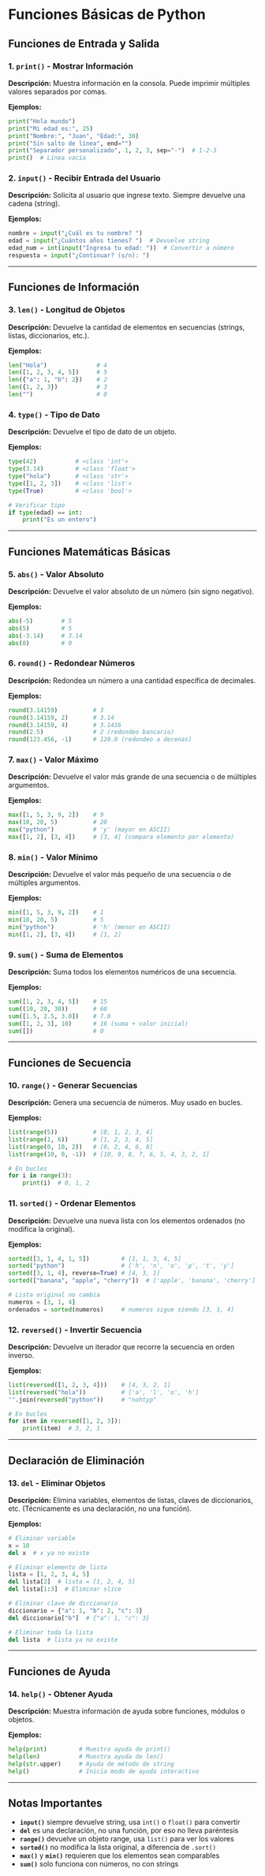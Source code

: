 # Funciones Básicas de Python

## Funciones de Entrada y Salida

### 1. **`print()`** - Mostrar Información
**Descripción:** Muestra información en la consola. Puede imprimir múltiples valores separados por comas.

**Ejemplos:**
```python
print("Hola mundo")
print("Mi edad es:", 25)
print("Nombre:", "Juan", "Edad:", 30)
print("Sin salto de línea", end="")
print("Separador personalizado", 1, 2, 3, sep="-")  # 1-2-3
print()  # Línea vacía
```

### 2. **`input()`** - Recibir Entrada del Usuario
**Descripción:** Solicita al usuario que ingrese texto. Siempre devuelve una cadena (string).

**Ejemplos:**
```python
nombre = input("¿Cuál es tu nombre? ")
edad = input("¿Cuántos años tienes? ")  # Devuelve string
edad_num = int(input("Ingresa tu edad: "))  # Convertir a número
respuesta = input("¿Continuar? (s/n): ")
```

---

## Funciones de Información

### 3. **`len()`** - Longitud de Objetos
**Descripción:** Devuelve la cantidad de elementos en secuencias (strings, listas, diccionarios, etc.).

**Ejemplos:**
```python
len("Hola")              # 4
len([1, 2, 3, 4, 5])     # 5
len({"a": 1, "b": 2})    # 2
len({1, 2, 3})           # 3
len("")                  # 0
```

### 4. **`type()`** - Tipo de Dato
**Descripción:** Devuelve el tipo de dato de un objeto.

**Ejemplos:**
```python
type(42)           # <class 'int'>
type(3.14)         # <class 'float'>
type("hola")       # <class 'str'>
type([1, 2, 3])    # <class 'list'>
type(True)         # <class 'bool'>

# Verificar tipo
if type(edad) == int:
    print("Es un entero")
```

---

## Funciones Matemáticas Básicas

### 5. **`abs()`** - Valor Absoluto
**Descripción:** Devuelve el valor absoluto de un número (sin signo negativo).

**Ejemplos:**
```python
abs(-5)        # 5
abs(5)         # 5
abs(-3.14)     # 3.14
abs(0)         # 0
```

### 6. **`round()`** - Redondear Números
**Descripción:** Redondea un número a una cantidad específica de decimales.

**Ejemplos:**
```python
round(3.14159)          # 3
round(3.14159, 2)       # 3.14
round(3.14159, 4)       # 3.1416
round(2.5)              # 2 (redondeo bancario)
round(123.456, -1)      # 120.0 (redondeo a decenas)
```

### 7. **`max()`** - Valor Máximo
**Descripción:** Devuelve el valor más grande de una secuencia o de múltiples argumentos.

**Ejemplos:**
```python
max([1, 5, 3, 9, 2])    # 9
max(10, 20, 5)          # 20
max("python")           # 'y' (mayor en ASCII)
max([1, 2], [3, 4])     # [3, 4] (compara elemento por elemento)
```

### 8. **`min()`** - Valor Mínimo
**Descripción:** Devuelve el valor más pequeño de una secuencia o de múltiples argumentos.

**Ejemplos:**
```python
min([1, 5, 3, 9, 2])    # 1
min(10, 20, 5)          # 5
min("python")           # 'h' (menor en ASCII)
min([1, 2], [3, 4])     # [1, 2]
```

### 9. **`sum()`** - Suma de Elementos
**Descripción:** Suma todos los elementos numéricos de una secuencia.

**Ejemplos:**
```python
sum([1, 2, 3, 4, 5])    # 15
sum((10, 20, 30))       # 60
sum([1.5, 2.5, 3.0])    # 7.0
sum([1, 2, 3], 10)      # 16 (suma + valor inicial)
sum([])                 # 0
```

---

## Funciones de Secuencia

### 10. **`range()`** - Generar Secuencias
**Descripción:** Genera una secuencia de números. Muy usado en bucles.

**Ejemplos:**
```python
list(range(5))          # [0, 1, 2, 3, 4]
list(range(1, 6))       # [1, 2, 3, 4, 5]
list(range(0, 10, 2))   # [0, 2, 4, 6, 8]
list(range(10, 0, -1))  # [10, 9, 8, 7, 6, 5, 4, 3, 2, 1]

# En bucles
for i in range(3):
    print(i)  # 0, 1, 2
```

### 11. **`sorted()`** - Ordenar Elementos
**Descripción:** Devuelve una nueva lista con los elementos ordenados (no modifica la original).

**Ejemplos:**
```python
sorted([3, 1, 4, 1, 5])         # [1, 1, 3, 4, 5]
sorted("python")                # ['h', 'n', 'o', 'p', 't', 'y']
sorted([3, 1, 4], reverse=True) # [4, 3, 1]
sorted(["banana", "apple", "cherry"])  # ['apple', 'banana', 'cherry']

# Lista original no cambia
numeros = [3, 1, 4]
ordenados = sorted(numeros)     # numeros sigue siendo [3, 1, 4]
```

### 12. **`reversed()`** - Invertir Secuencia
**Descripción:** Devuelve un iterador que recorre la secuencia en orden inverso.

**Ejemplos:**
```python
list(reversed([1, 2, 3, 4]))    # [4, 3, 2, 1]
list(reversed("hola"))          # ['a', 'l', 'o', 'h']
"".join(reversed("python"))     # "nohtyp"

# En bucles
for item in reversed([1, 2, 3]):
    print(item)  # 3, 2, 1
```

---

## Declaración de Eliminación

### 13. **`del`** - Eliminar Objetos
**Descripción:** Elimina variables, elementos de listas, claves de diccionarios, etc. (Técnicamente es una declaración, no una función).

**Ejemplos:**
```python
# Eliminar variable
x = 10
del x  # x ya no existe

# Eliminar elemento de lista
lista = [1, 2, 3, 4, 5]
del lista[2]  # lista = [1, 2, 4, 5]
del lista[1:3]  # Eliminar slice

# Eliminar clave de diccionario
diccionario = {"a": 1, "b": 2, "c": 3}
del diccionario["b"]  # {"a": 1, "c": 3}

# Eliminar toda la lista
del lista  # lista ya no existe
```

---

## Funciones de Ayuda

### 14. **`help()`** - Obtener Ayuda
**Descripción:** Muestra información de ayuda sobre funciones, módulos o objetos.

**Ejemplos:**
```python
help(print)         # Muestra ayuda de print()
help(len)           # Muestra ayuda de len()
help(str.upper)     # Ayuda de método de string
help()              # Inicia modo de ayuda interactivo
```

---

## Notas Importantes

- **`input()`** siempre devuelve string, usa `int()` o `float()` para convertir
- **`del`** es una declaración, no una función, por eso no lleva paréntesis
- **`range()`** devuelve un objeto range, usa `list()` para ver los valores
- **`sorted()`** no modifica la lista original, a diferencia de `.sort()`
- **`max()`** y **`min()`** requieren que los elementos sean comparables
- **`sum()`** solo funciona con números, no con strings